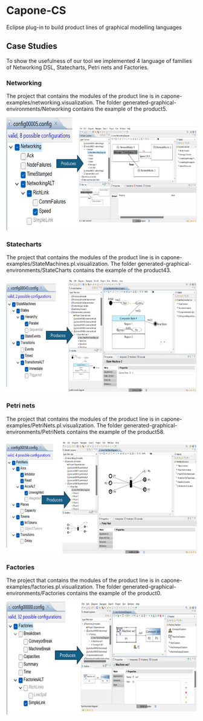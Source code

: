 # Capone-CS
Eclipse plug-in to build product lines of graphical modelling languages

## Case Studies

To show the usefulness of our tool we implemented 4 language of families of Networking DSL, Statecharts, Petri nets and Factories.

### Networking

The project that contains the modules of the product line is in capone-examples/networking.visualization. The folder generated-graphical-environments/Networking contains the example of the product5.

<img src="https://github.com/antoniogarmendia/capone-graphical-pl/blob/main/images/networking-product5.png?raw=true" width="600" height="300" alt= "Example of a Networking Configuration" />

### Statecharts

The project that contains the modules of the product line is in capone-examples/StateMachines.pl.visualization. The folder generated-graphical-environments/StateCharts contains the example of the product43.

<img src="https://github.com/antoniogarmendia/capone-graphical-pl/blob/main/images/statecharts-product43.png?raw=true" width="600" height="300" alt= "Example of a StateChart Configuration" />

### Petri nets

The project that contains the modules of the product line is in capone-examples/PetriNets.pl.visualization. The folder generated-graphical-environments/PetriNets contains the example of the product58.

<img src="https://github.com/antoniogarmendia/capone-graphical-pl/blob/main/images/petrinets-product58.png?raw=true" width="600" height="300" alt= "Example of a Petrinet Configuration" />

### Factories

The project that contains the modules of the product line is in capone-examples/factories.pl.visualization. The folder generated-graphical-environments/Factories contains the example of the product0.

<img src="https://github.com/antoniogarmendia/capone-graphical-pl/blob/main/images/factories-product0.png?raw=true" width="600" height="300" alt= "Example of a Factory Configuration" />
